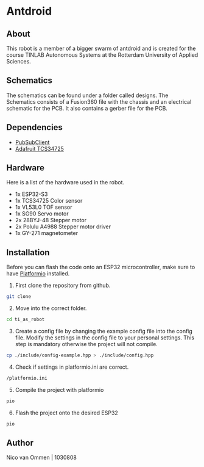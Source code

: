 # Antdroid

## About

This robot is a member of a bigger swarm of antdroid and is created for the course TINLAB Autonomous Systems at the Rotterdam University of Applied Sciences. 


## Schematics

The schematics can be found under a folder called designs. The Schematics consists of a Fusion360 file with the chassis and an electrical schematic for the PCB. It also contains a gerber file for the PCB.


## Dependencies

- <a href="https://registry.platformio.org/libraries/knolleary/PubSubClient">PubSubClient</a>
- <a href="https://registry.platformio.org/libraries/adafruit/Adafruit%20TCS34725">Adafruit TCS34725</a>

## Hardware
Here is a list of the hardware used in the robot. 

- 1x ESP32-S3
- 1x TCS34725 Color sensor
- 1x VL53L0 TOF sensor
- 1x SG90 Servo motor
- 2x 28BYJ-48 Stepper motor
- 2x Polulu A4988 Stepper motor driver
- 1x GY-271 magnetometer

## Installation
Before you can flash the code onto an ESP32 microcontroller, make sure to have <a href="#">Platformio</a> installed.

1. First clone the repository from github.
```bash
git clone 
```

2. Move into the correct folder.
```bash
cd ti_as_robot
```

3. Create a config file by changing the example config file into the config file. Modify the settings in the config file to your personal settings. This step is mandatory otherwise the project will not compile.
```bash
cp ./include/config-example.hpp > ./include/config.hpp
```

4. Check if settings in platformio.ini are correct.
```bash
/platformio.ini
```

5. Compile the project with platformio
``` Bash
pio
```

6. Flash the project onto the desired ESP32
```bash
pio
```

## Author

Nico van Ommen | 1030808